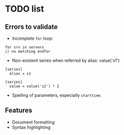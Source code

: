 # TODO list

## Errors to validate

* Incomplete `for` loop:

```
for srv in servers
// no matching endfor
```

* Non-existent series when referred by alias: value('s1')

```
[series]
  alias = s1

[series]
  value = value('s2') * 2
```

* Spelling of parameters, especially `starttime`.

## Features

* Document formatting
* Syntax highlighting